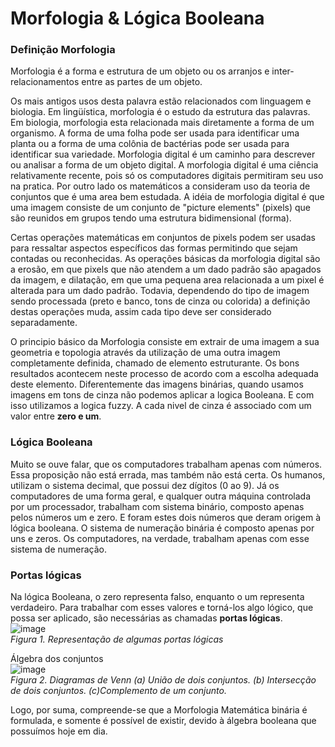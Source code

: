 # Morfologia & Lógica Booleana
<h3>Definição Morfologia</h3>
  Morfologia é a forma e estrutura de um objeto ou os arranjos e inter-relacionamentos entre as partes de um objeto.

Os mais antigos usos desta palavra estão relacionados com linguagem e biologia. Em lingüística, morfologia é o estudo da estrutura das palavras. Em biologia, morfologia esta relacionada mais diretamente a forma de um organismo. A forma de uma folha pode ser usada para identificar uma planta ou a forma de uma colônia de bactérias pode ser usada para identificar sua variedade. Morfologia digital é um caminho para descrever ou analisar a forma de um objeto digital.
A morfologia digital é uma ciência relativamente recente, pois só os computadores digitais permitiram seu uso na pratica. Por outro lado os matemáticos a consideram uso da teoria de conjuntos que é uma area bem estudada. A idéia de morfologia digital é que uma imagem consiste de um conjunto de "picture elements" (pixels) que são reunidos em grupos tendo uma estrutura bidimensional (forma).

Certas operações matemáticas em conjuntos de pixels podem ser usadas para ressaltar aspectos específicos das formas permitindo que sejam contadas ou reconhecidas.
As operações básicas da morfologia digital são a erosão, em que pixels que não atendem a um dado padrão são apagados da imagem, e dilatação, em que uma pequena area relacionada a um pixel é alterada para um dado padrão. Todavia, dependendo do tipo de imagem sendo processada (preto e banco, tons de cinza ou colorida) a definição destas operações muda, assim cada tipo deve ser considerado separadamente.

  O principio básico da Morfologia consiste em extrair de uma imagem a sua geometria e topologia através da utilização de uma outra imagem completamente definida, chamado de elemento estruturante. Os bons resultados acontecem neste processo de acordo com a escolha adequada deste elemento. Diferentemente das imagens binárias, quando usamos imagens em tons de cinza não podemos aplicar a logica Booleana. E com isso utilizamos a logica fuzzy. A cada nivel de cinza é associado com um valor entre **zero e um**.
<h3>Lógica Booleana</h3>
  Muito se ouve falar, que os computadores trabalham apenas com números. Essa proposição não está errada, mas também não está certa. Os humanos, utilizam o sistema decimal, que possui dez dígitos (0 ao 9). Já os computadores de uma forma geral, e qualquer outra máquina controlada por um processador, trabalham com sistema binário, composto apenas pelos números um e zero. E foram estes dois números que deram origem à lógica booleana. O sistema de numeração binária é composto apenas por uns e zeros. Os computadores, na verdade, trabalham apenas com esse sistema de numeração.
  <h3>Portas lógicas </h3>
  
  Na lógica Booleana, o zero representa falso, enquanto o um representa verdadeiro. Para trabalhar com esses valores e torná-los algo lógico, que possa ser aplicado, são necessárias as chamadas **portas lógicas**.
  <br>
  ![image](https://user-images.githubusercontent.com/95155200/202918002-1618bcf8-3826-4f4d-88f3-cb266c7d5295.png)
  <br>
*Figura 1. Representação de algumas portas lógicas*

Álgebra dos conjuntos
<br>
![image](https://user-images.githubusercontent.com/95155200/202918075-75ba35e1-eba8-4aa8-b273-a2eae1e991eb.png)
<br>
*Figura 2. Diagramas de Venn (a) União de dois conjuntos. (b) Intersecção de dois conjuntos. (c)Complemento de um conjunto.*

Logo, por suma, compreende-se que a Morfologia Matemática binária é formulada, e somente é possível de existir, devido à álgebra booleana que possuímos hoje em dia.

